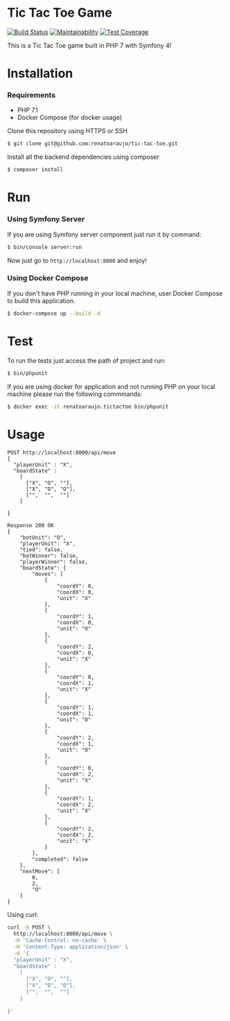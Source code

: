 Tic Tac Toe Game
==========================

[![Build Status](https://travis-ci.org/renatoaraujo/tic-tac-toe.svg?branch=master)](https://travis-ci.org/renatoaraujo/tic-tac-toe)
[![Maintainability](https://api.codeclimate.com/v1/badges/e75b4c5401873f2f87f0/maintainability)](https://codeclimate.com/github/renatoaraujo/tic-tac-toe/maintainability)
[![Test Coverage](https://api.codeclimate.com/v1/badges/e75b4c5401873f2f87f0/test_coverage)](https://codeclimate.com/github/renatoaraujo/tic-tac-toe/test_coverage)

This is a Tic Tac Toe game built in PHP 7 with Symfony 4!

# Installation 

### Requirements

- PHP 7.1
- Docker Compose (for docker usage)

Clone this repository using HTTPS or SSH

```bash
$ git clone git@github.com:renatoaraujo/tic-tac-toe.git
```

Install all the backend dependencies using composer

```bash
$ composer install
```

# Run

### Using Symfony Server

If you are using Symfony server component just run it by command: 

```bash
$ bin/console server:run
```

Now just go to `http://localhost:8000` and enjoy!

### Using Docker Compose

If you don't have PHP running in your local machine, user Docker Compose to build this application.

```bash
$ docker-compose up --build -d
```

# Test

To run the tests just access the path of project and run:

```bash
$ bin/phpunit
```

If you are using docker for application and not running PHP on your local machine please run the following commmands:

```bash
$ docker exec -it renatoaraujo.tictactoe bin/phpunit
```

# Usage

```
POST http://localhost:8000/api/move
{
  "playerUnit" : "X",
  "boardState" : 
  	[
      ["X", "O", ""],
      ["X", "O", "O"],
      ["",  "",  ""]
    ]  
  
}

Response 200 OK
{
    "botUnit": "O",
    "playerUnit": "X",
    "tied": false,
    "botWinner": false,
    "playerWinner": false,
    "boardState": {
        "moves": [
            {
                "coordY": 0,
                "coordX": 0,
                "unit": "X"
            },
            {
                "coordY": 1,
                "coordX": 0,
                "unit": "O"
            },
            {
                "coordY": 2,
                "coordX": 0,
                "unit": "X"
            },
            {
                "coordY": 0,
                "coordX": 1,
                "unit": "X"
            },
            {
                "coordY": 1,
                "coordX": 1,
                "unit": "O"
            },
            {
                "coordY": 2,
                "coordX": 1,
                "unit": "O"
            },
            {
                "coordY": 0,
                "coordX": 2,
                "unit": "X"
            },
            {
                "coordY": 1,
                "coordX": 2,
                "unit": "X"
            },
            {
                "coordY": 2,
                "coordX": 2,
                "unit": "X"
            }
        ],
        "completed": false
    },
    "nextMove": [
        0,
        2,
        "O"
    ]
}
```

Using curl:

```bash
curl -X POST \
  http://localhost:8000/api/move \
  -H 'Cache-Control: no-cache' \
  -H 'Content-Type: application/json' \
  -d '{
  "playerUnit" : "X",
  "boardState" : 
  	[
      ["X", "O", ""],
      ["X", "O", "O"],
      ["",  "",  ""]
    ]  
  
}'
```
